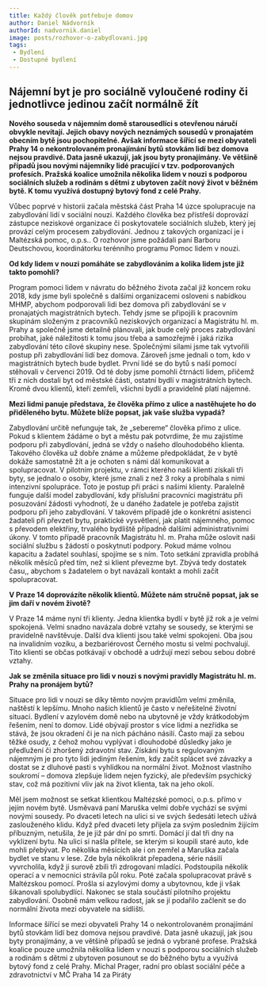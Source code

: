 ```yaml
---
title: Každý člověk potřebuje domov
author: Daniel Nádvorník 
authorId: nadvornik.daniel
image: posts/rozhovor-o-zabydlovani.jpg
tags: 
 - Bydlení
 - Dostupné bydlení
---
```


## Nájemní byt je pro sociálně vyloučené rodiny či jednotlivce jedinou začít normálně žít

**Nového souseda v nájemním domě starousedlíci s otevřenou náručí obvykle nevítají. Jejich obavy nových neznámých sousedů v pronajatém obecním bytě jsou pochopitelné. Avšak informace šířící se mezi obyvateli Prahy 14 o nekontrolovaném pronajímání bytů stovkám lidí bez domova nejsou pravdivé. Data jasně ukazují, jak jsou byty pronajímány. Ve většině případů jsou novými nájemníky lidé pracující v tzv. podporovaných profesích. Pražská koalice umožnila několika lidem v nouzi s podporou sociálních služeb a rodinám s dětmi z ubytoven začít nový život v běžném bytě. K tomu využívá dostupný bytový fond z celé Prahy.**

Vůbec poprvé v historii začala městská část Praha 14 úzce spolupracuje na zabydlování lidí v sociální nouzi. Každého člověka bez přístřeší doprovází zástupce neziskové organizace či poskytovatele sociálních služeb, který jej provází celým procesem zabydlování. Jednou z  takových organizací je i Maltézská pomoc, o.p.s.. O rozhovor jsme požádali paní Barboru Deutschovou, koordinátorku terénního programu Pomoc lidem v nouzi.

**Od kdy lidem v nouzi pomáháte se zabydlováním a kolika lidem jste již takto pomohli?**

Program pomoci lidem v návratu do běžného života začal již koncem roku 2018, kdy jsme byli společně s dalšími organizacemi osloveni s nabídkou MHMP, abychom podporovali lidi bez domova při zabydlování se v pronajatých magistrátních bytech. Tehdy jsme se připojili k pracovním skupinám složeným z pracovníků neziskových organizací a Magistrátu hl. m. Prahy a společně jsme detailně plánovali, jak bude celý proces zabydlování probíhat, jaké náležitosti k tomu jsou třeba a samozřejmě i jaká rizika zabydlování této cílové skupiny nese. Společnými silami jsme tak vytvořili postup při zabydlování lidí bez domova. Zároveň jsme jednali o tom, kdo v magistrátních bytech bude bydlet. První lidé se do bytů s naší pomocí stěhovali v červenci 2019. Od té doby jsme pomohli čtrnácti lidem, přičemž tři z nich dostali byt od městské části, ostatní bydlí v magistrátních bytech. Kromě dvou klientů, kteří zemřeli, všichni bydlí a pravidelně platí nájemné.

**Mezi lidmi panuje představa, že člověka přímo z ulice a nastěhujete ho do přiděleného bytu. Můžete blíže popsat, jak vaše služba vypadá?**

Zabydlování určitě nefunguje tak, že „sebereme“ člověka přímo z ulice. Pokud s klientem žádáme o byt a městu pak potvrdíme, že mu zajistíme podporu při zabydlování, jedná se vždy o našeho dlouhodobého klienta. Takového člověka už dobře známe a můžeme předpokládat, že v bytě dokáže samostatně žít a je ochoten s námi dál komunikovat a spolupracovat. V pilotním projektu, v rámci kterého naši klienti získali tři byty, se jednalo o osoby, které jsme znali z než 3 roky a probíhala s nimi intenzivní spolupráce. Toto je postup při práci s našimi klienty. 
Paralelně funguje další model zabydlování, kdy příslušní pracovníci magistrátu při posuzování žádosti vyhodnotí, že u daného žadatele je potřeba zajistit podporu při jeho zabydlování. V takovém případě jde o konkrétní asistenci žadateli při převzetí bytu, praktické vysvětlení, jak platit nájemného, pomoc s převodem elektřiny, trvalého bydliště případně dalšími administrativními úkony. V tomto případě pracovník Magistrátu hl. m. Praha může oslovit naši sociální službu s žádostí o poskytnutí podpory. Pokud máme volnou kapacitu a žadatel souhlasí, spojíme se s ním. Toto setkání zpravidla probíhá několik měsíců před tím, než si klient převezme byt. Zbývá tedy dostatek času,, abychom s žadatelem o byt navázali kontakt a mohli začít spolupracovat. 

**V Praze 14 doprovázíte několik klientů. Můžete nám stručně popsat, jak se jim daří v novém životě?**

V Praze 14 máme nyní tři klienty. Jedna klientka bydlí v bytě již rok a je velmi spokojená. Velmi snadno navázala dobré vztahy se sousedy, se kterými se pravidelně navštěvuje. Další dva klienti jsou také velmi spokojeni. Oba jsou na invalidním vozíku, a bezbariérovost Černého mostu si velmi pochvalují. Tito klienti se občas potkávají v obchodě a udržují mezi sebou sebou dobré vztahy.

**Jak se změnila situace pro lidi v nouzi s novými pravidly Magistrátu hl. m. Prahy na pronájem bytů?**

Situace pro lidi v nouzi se díky těmto novým pravidlům velmi změnila, naštěstí k lepšímu. Mnoho našich klientů je často v neřešitelné životní situaci. Bydlení v azylovém domě nebo na ubytovně je vždy krátkodobým řešením, není to domov. Lidé obývají prostor s více lidmi a nezřídka se stává, že jsou okradení či je na nich pácháno násilí. Často mají za sebou těžké osudy, z čehož mohou vyplývat i dlouhodobé důsledky jako je předlužení či zhoršený zdravotní stav. Získání bytu s regulovaným nájemným je pro tyto lidi jediným řešením, kdy začít splácet své závazky a dostat se z dluhové pasti s vyhlídkou na normální život. Možnost vlastního soukromí – domova zlepšuje lidem nejen fyzický, ale především psychický stav, což má pozitivní vliv jak na život klienta, tak na jeho okolí.

Měl jsem možnost se setkat klientkou Maltézské pomoci, o.p.s. přímo v jejím novém bytě. Usměvavá paní Maruška velmi dobře vychází se svými novými sousedy. Po dvaceti letech na ulici si ve svých šedesáti letech užívá zaslouženého klidu. Když před dvaceti lety přijela za svým posledním žijícím příbuzným, netušila, že je již pár dní po smrti. Domácí jí dal tři dny na vyklizení bytu. Na ulici si našla přítele, se kterým si koupili staré auto, kde mohli přebývat. Po několika měsících ale i on zemřel a Maruška začala bydlet ve stanu v lese. Zde byla několikrát přepadena, série násilí vyvrcholila, když ji surově zbili tři zdrogovaní mladíci. Podstoupila několik operací a v nemocnici strávila půl roku. Poté začala spolupracovat právě s Maltézskou pomocí. Prošla si azylovými domy a ubytovnou, kde ji však šikanovali spolubydlící. Nakonec se stala součástí pilotního projektu zabydlování. Osobně mám velkou radost, jak se jí podařilo začlenit se do normální života mezi obyvatele na sídlišti.

Informace šířící se mezi obyvateli Prahy 14 o nekontrolovaném pronajímání bytů stovkám lidí bez domova nejsou pravdivé. Data jasně ukazují, jak jsou byty pronajímány, a ve většině případů se jedná o vybrané profese. Pražská koalice pouze umožnila několika lidem v nouzi s podporou sociálních služeb a rodinám s dětmi z ubytoven posunout se do běžného bytu a využívá bytový fond z celé Prahy. 
Michal Prager, radní pro oblast sociální péče a zdravotnictví v MČ Praha 14 za Piráty

